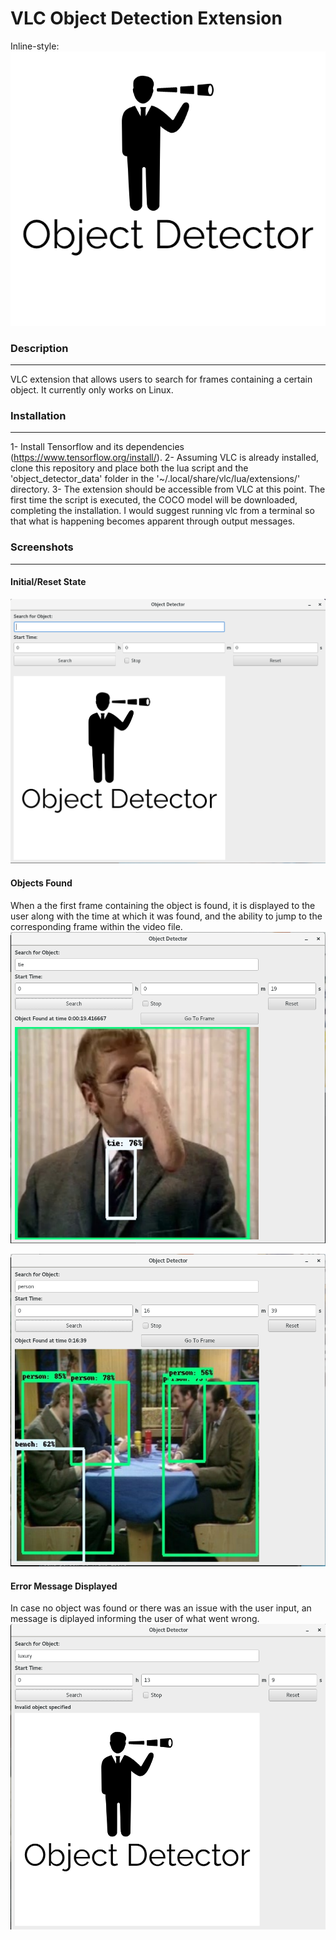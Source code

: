  # VLC Object Detection Extension
 Inline-style:
![alt text](https://github.com/KarlHajal/VLC-Object-Detection-Add-On/raw/master/object_detector_data/logo.png "Logo")
 ### Description
 ***
 VLC extension that allows users to search for frames containing a certain object. 
 It currently only works on Linux.

### Installation
***
1- Install Tensorflow and its dependencies (https://www.tensorflow.org/install/).
2- Assuming VLC is already installed, clone this repository and place both the lua script and the 'object_detector_data' folder in the '~/.local/share/vlc/lua/extensions/' directory.
3- The extension should be accessible from VLC at this point. The first time the script is executed, the COCO model will be downloaded, completing the installation. I would suggest running vlc from a terminal so that what is happening becomes apparent through output messages.

### Screenshots
***

#### Initial/Reset State
![alt text](https://github.com/KarlHajal/VLC-Object-Detection-Add-On/raw/master/screenshots/initial_state.png "Initial State")

#### Objects Found
When a the first frame containing the object is found, it is displayed to the user along with the time at which it was found, and the ability to jump to the corresponding frame within the video file.
![alt text](https://github.com/KarlHajal/VLC-Object-Detection-Add-On/raw/master/screenshots/object_found_1.png "Object Found 1")

![alt text](https://github.com/KarlHajal/VLC-Object-Detection-Add-On/raw/master/screenshots/object_found_2.png "Object Found 2")

#### Error Message Displayed
In case no object was found or there was an issue with the user input, an message is diplayed informing the user of what went wrong.
![alt text](https://github.com/KarlHajal/VLC-Object-Detection-Add-On/raw/master/screenshots/error_message.png "Error Message")
